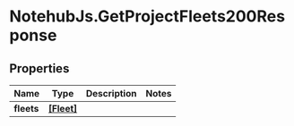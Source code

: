 # NotehubJs.GetProjectFleets200Response

## Properties

Name | Type | Description | Notes
------------ | ------------- | ------------- | -------------
**fleets** | [**[Fleet]**](Fleet.md) |  | 


